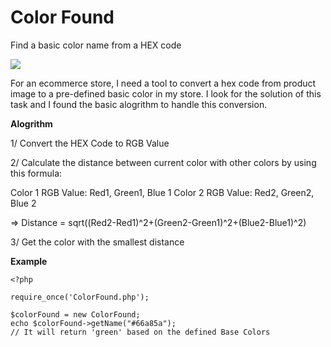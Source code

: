 # Color Found
Find a basic color name from a HEX code

![](http://www.mr80.net/images/2015/09/colorwheel.png)

For an ecommerce store, I need a tool to convert a hex code from product image to a pre-defined basic color in my store. I look for the solution of this task and I found the basic alogrithm to handle this conversion.

**Alogrithm**

1/ Convert the HEX Code to RGB Value

2/ Calculate the distance between current color with other colors by using this formula:

Color 1 RGB Value: Red1, Green1, Blue 1
Color 2 RGB Value: Red2, Green2, Blue 2

=> Distance = sqrt((Red2-Red1)^2+(Green2-Green1)^2+(Blue2-Blue1)^2)

3/ Get the color with the smallest distance

**Example**

```
<?php

require_once('ColorFound.php');

$colorFound = new ColorFound;
echo $colorFound->getName("#66a85a"); 
// It will return 'green' based on the defined Base Colors

```
